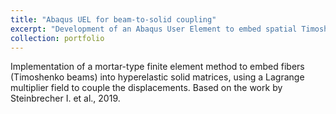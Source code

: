 ```yaml
---
title: "Abaqus UEL for beam-to-solid coupling"
excerpt: "Development of an Abaqus User Element to embed spatial Timoshenko beams to hyperelastic solid matrices.<br/><img src='/images/P3_AbaqusUEL.png'>"
collection: portfolio
---
```


Implementation of a mortar-type finite element method to embed fibers (Timoshenko beams) into hyperelastic solid matrices, using a Lagrange multiplier field to couple the displacements. Based on the work by Steinbrecher I. et al., 2019.
